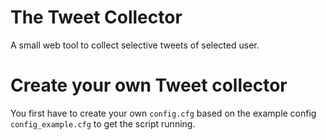 # The Tweet Collector
A small web tool to collect selective tweets of selected user.

# Create your own Tweet collector
You first have to create your own `config.cfg` based on the example config `config_example.cfg` to get the script running.


